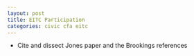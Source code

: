 ```yaml
---
layout: post
title: EITC Participation 
categories: civic cfa eitc
---
```


* Cite and dissect Jones paper and the Brookings references
